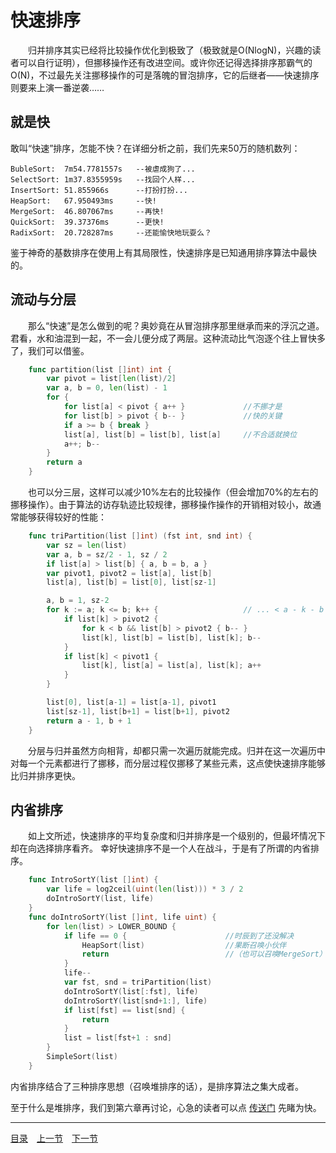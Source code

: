 # 快速排序
　　归并排序其实已经将比较操作优化到极致了（极致就是O(NlogN)，兴趣的读者可以自行证明），但挪移操作还有改进空间。或许你还记得选择排序那霸气的O(N)，不过最先关注挪移操作的可是落魄的冒泡排序，它的后继者——快速排序则要来上演一番逆袭……

## 就是快
敢叫“快速”排序，怎能不快？在详细分析之前，我们先来50万的随机数列：

	BubleSort:	7m54.7781557s	--被虐成狗了...
	SelectSort:	1m37.8355959s	--找回个人样...
	InsertSort:	51.855966s		--打扮打扮...
	HeapSort:	67.950493ms		--快!
	MergeSort:	46.807067ms		--再快!
	QuickSort:	39.37376ms		--更快!
	RadixSort:	20.728287ms		--还能愉快地玩耍么？

鉴于神奇的基数排序在使用上有其局限性，快速排序是已知通用排序算法中最快的。

## 流动与分层
　　那么“快速”是怎么做到的呢？奥妙竟在从冒泡排序那里继承而来的浮沉之道。君看，水和油混到一起，不一会儿便分成了两层。这种流动比气泡逐个往上冒快多了，我们可以借鉴。
```go
	func partition(list []int) int {
		var pivot = list[len(list)/2]
		var a, b = 0, len(list) - 1
		for {
			for list[a] < pivot { a++ }				//不挪才是
			for list[b] > pivot { b-- }				//快的关键
			if a >= b { break }
			list[a], list[b] = list[b], list[a]		//不合适就换位
			a++; b--
		}
		return a
	}
```
　　也可以分三层，这样可以减少10%左右的比较操作（但会增加70%的左右的挪移操作）。由于算法的访存轨迹比较规律，挪移操作操作的开销相对较小，故通常能够获得较好的性能：
```go
	func triPartition(list []int) (fst int, snd int) {
		var sz = len(list)
		var a, b = sz/2 - 1, sz / 2
		if list[a] > list[b] { a, b = b, a }
		var pivot1, pivot2 = list[a], list[b]
		list[a], list[b] = list[0], list[sz-1]

		a, b = 1, sz-2
		for k := a; k <= b; k++ {					// ... < a - k - b < ...
			if list[k] > pivot2 {
				for k < b && list[b] > pivot2 { b-- }
				list[k], list[b] = list[b], list[k]; b--
			}
			if list[k] < pivot1 {
				list[k], list[a] = list[a], list[k]; a++
			}
		}

		list[0], list[a-1] = list[a-1], pivot1
		list[sz-1], list[b+1] = list[b+1], pivot2
		return a - 1, b + 1
	}
```
　　分层与归并虽然方向相背，却都只需一次遍历就能完成。归并在这一次遍历中对每一个元素都进行了挪移，而分层过程仅挪移了某些元素，这点使快速排序能够比归并排序更快。


## 内省排序
　　如上文所述，快速排序的平均复杂度和归并排序是一个级别的，但最坏情况下却在向选择排序看齐。  幸好快速排序不是一个人在战斗，于是有了所谓的内省排序。
```go
	func IntroSortY(list []int) {
		var life = log2ceil(uint(len(list))) * 3 / 2
		doIntroSortY(list, life)
	}
	func doIntroSortY(list []int, life uint) {
		for len(list) > LOWER_BOUND {
			if life == 0 {						//时辰到了还没解决
				HeapSort(list)					//果断召唤小伙伴
				return							//（也可以召唤MergeSort）
			}
			life--
			var fst, snd = triPartition(list)
			doIntroSortY(list[:fst], life)
			doIntroSortY(list[snd+1:], life)
			if list[fst] == list[snd] {
				return
			}
			list = list[fst+1 : snd]
		}
		SimpleSort(list)
	}
```
内省排序结合了三种排序思想（召唤堆排序的话），是排序算法之集大成者。  

至于什么是堆排序，我们到第六章再讨论，心急的读者可以点 [传送门](06-A.md) 先睹为快。

---
[目录](../index.md)　[上一节](01-B.md)　[下一节](01-D.md)
